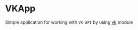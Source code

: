 # VKApp
Simple application for working with `VK API` by using [vk](https://github.com/dimka665/vk "vk.com API Python wrapper") module
